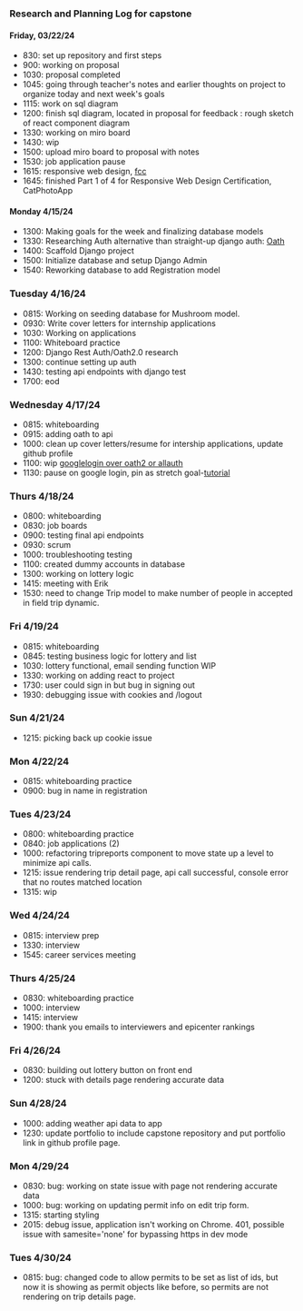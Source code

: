 ### Research and Planning Log for capstone

#### Friday, 03/22/24
* 830: set up repository and first steps
* 900: working on proposal
* 1030: proposal completed
* 1045: going through teacher's notes and earlier thoughts on project to organize today and next week's goals
* 1115: work on sql diagram
* 1200: finish sql diagram, located in proposal for feedback
      : rough sketch of react component diagram
* 1330: working on miro board
* 1430: wip
* 1500: upload miro board to proposal with notes
* 1530: job application pause
* 1615: responsive web design, [fcc](https://www.freecodecamp.org/learn/2022/responsive-web-design/)
* 1645: finished Part 1 of 4 for Responsive Web Design Certification, CatPhotoApp

#### Monday 4/15/24
* 1300: Making goals for the week and finalizing database models
* 1330: Researching Auth alternative than straight-up django auth: [Oath](https://www.turing.com/kb/django-rest-framework-authentication)
* 1400: Scaffold Django project
* 1500: Initialize database and setup Django Admin
* 1540: Reworking database to add Registration model

### Tuesday 4/16/24
* 0815: Working on seeding database for Mushroom model.
* 0930: Write cover letters for internship applications
* 1030: Working on applications
* 1100: Whiteboard practice
* 1200: Django Rest Auth/Oath2.0 research
* 1300: continue setting up auth
* 1430: testing api endpoints with django test
* 1700: eod

### Wednesday 4/17/24
* 0815: whiteboarding
* 0915: adding oath to api
* 1000: clean up cover letters/resume for intership applications, update github profile
* 1100: wip [googlelogin over oath2 or allauth](https://www.hacksoft.io/blog/adding-google-login-to-your-existing-django-and-django-rest-framework-applications)
* 1130: pause on google login, pin as stretch goal-[tutorial](https://www.youtube.com/watch?v=yO6PP0vEOMc)

### Thurs 4/18/24
* 0800: whiteboarding
* 0830: job boards
* 0900: testing final api endpoints
* 0930: scrum
* 1000: troubleshooting testing
* 1100: created dummy accounts in database
* 1300: working on lottery logic
* 1415: meeting with Erik
* 1530: need to change Trip model to make number of people in accepted in field trip dynamic.

### Fri 4/19/24
* 0815: whiteboarding
* 0845: testing business logic for lottery and list 
* 1030: lottery functional, email sending function WIP
* 1330: working on adding react to project
* 1730: user could sign in but bug in signing out
* 1930: debugging issue with cookies and /logout 

### Sun 4/21/24
* 1215: picking back up cookie issue

### Mon 4/22/24
* 0815: whiteboarding practice
* 0900: bug in name in registration 

### Tues 4/23/24
* 0800: whiteboarding practice
* 0840: job applications (2)
* 1000: refactoring tripreports component to move state up a level to minimize api calls.
* 1215: issue rendering trip detail page, api call successful, console error that no routes matched location
* 1315: wip

### Wed 4/24/24
* 0815: interview prep
* 1330: interview
* 1545: career services meeting

### Thurs 4/25/24
* 0830: whiteboarding practice
* 1000: interview
* 1415: interview
* 1900: thank you emails to interviewers and epicenter rankings

### Fri 4/26/24
* 0830: building out lottery button on front end
* 1200: stuck with details page rendering accurate data

### Sun 4/28/24
* 1000: adding weather api data to app
* 1230: update portfolio to include capstone repository and put portfolio link in github profile page.

### Mon 4/29/24
* 0830: bug: working on state issue with page not rendering accurate data
* 1000: bug: working on updating permit info on edit trip form.
* 1315: starting styling
* 2015: debug issue, application isn't working on Chrome. 401, possible issue with samesite='none' for bypassing https in dev mode

### Tues 4/30/24
* 0815: bug: changed code to allow permits to be set as list of ids, but now it is showing as permit objects like before, so permits are not rendering on trip details page.